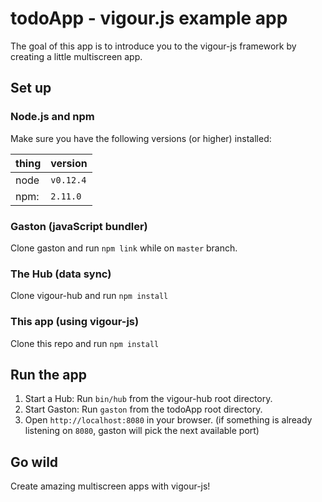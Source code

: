 # todoApp - vigour.js example app
The goal of this app is to introduce you to the vigour-js framework by creating a little multiscreen app.

## Set up

### Node.js and npm
Make sure you have the following versions (or higher) installed:

|thing | version |
|---  | --- |
|node | `v0.12.4` |
|npm: | `2.11.0` |

### Gaston (javaScript bundler)
Clone gaston and run `npm link` while on `master` branch.

### The Hub (data sync)
Clone vigour-hub and run `npm install`

### This app (using vigour-js)
Clone this repo and run `npm install`

## Run the app
1. Start a Hub: Run `bin/hub` from the vigour-hub root directory.
2. Start Gaston: Run `gaston` from the todoApp root directory.
3. Open `http://localhost:8080` in your browser. (if something is already listening on `8080`, gaston will pick the next available port)

## Go wild
Create amazing multiscreen apps with vigour-js!



